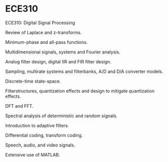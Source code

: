 # ECE310
ECE310: Digital Signal Processing

Review of Laplace and z-transforms.

Minimum-phase and all-pass functions.

Multidimensional signals, systems and Fourier analysis. 

Analog filter design, digital IIR and FIR filter design.

Sampling, multirate systems and filterbanks, A/D and D/A converter models.

Discrete-time state-space. 

Filterstructures, quantization effects and design to mitigate quantization effects.

DFT and FFT. 

Spectral analysis of deterministic and random signals.

Introduction to adaptive filters.

Differential coding, transform coding.

Speech, audio, and video signals.

Extensive use of MATLAB.
